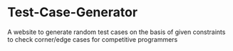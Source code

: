 # Test-Case-Generator
A website to generate random test cases on the basis of given constraints to check corner/edge cases for competitive programmers
